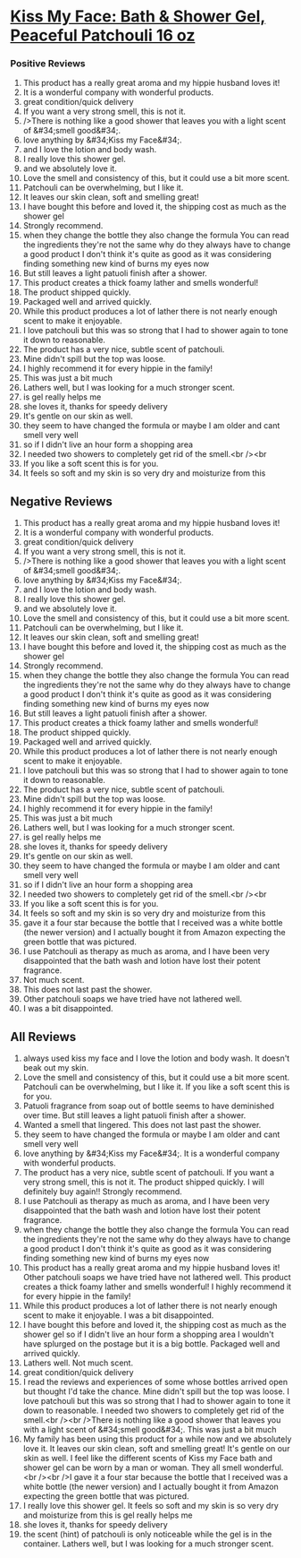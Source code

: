 # [Kiss My Face: Bath &amp; Shower Gel, Peaceful Patchouli 16 oz](https://products.checkmycream.com/products/Kiss-My-Face:-Bath-and-Shower-Gel-Peaceful-Patchouli-16-oz.html)

### Positive Reviews

<ol>
      <li>This product has a really great aroma and my hippie husband loves it!</li>
      <li>It is a wonderful company with wonderful products.</li>
      <li>great condition/quick delivery</li>
      <li>If you want a very strong smell, this is not it.  </li>
      <li>/&gt;There is nothing like a good shower that leaves you with a light scent of &amp;#34;smell good&amp;#34;.  </li>
      <li>love anything by &amp;#34;Kiss my Face&amp;#34;.</li>
      <li>and I love the lotion and body wash.  </li>
      <li>I really love this shower gel.</li>
      <li>and we absolutely love it.</li>
      <li>Love the smell and consistency of this, but it could use a bit more scent.</li>
      <li>Patchouli can be overwhelming, but I like it.</li>
      <li>It leaves our skin clean, soft and smelling great!</li>
      <li>I have bought this before and loved it, the shipping cost as much as the shower gel</li>
      <li>Strongly recommend.</li>
      <li>when they change the bottle they also change the formula You can read the ingredients they&#x27;re not the same why do they always have to change a good product I don&#x27;t think it&#x27;s quite as good as it was considering finding something new kind of burns my eyes now</li>
      <li>But still leaves a light patuoli finish after a shower.</li>
      <li>This product creates a thick foamy lather and smells wonderful!</li>
      <li>The product shipped quickly.  </li>
      <li>Packaged well and arrived quickly.</li>
      <li>While this product produces a lot of lather there is not nearly enough scent to make it enjoyable.</li>
      <li>I love patchouli but this was so strong that I had to shower again to tone it down to reasonable.</li>
      <li>The product has a very nice, subtle scent of patchouli.  </li>
      <li>Mine didn&#x27;t spill but the top was loose.</li>
      <li>I highly recommend it for every hippie in the family!</li>
      <li>This was just a bit much</li>
      <li>Lathers well, but I was looking for a much stronger scent.</li>
      <li>is gel really helps me</li>
      <li>she loves it, thanks for speedy delivery</li>
      <li>It&#x27;s gentle on our skin as well.</li>
      <li>they seem to have changed the formula or maybe I am older and cant smell very well</li>
      <li>so if I didn&#x27;t live an hour form a shopping area</li>
      <li>I needed two showers to completely get rid of the smell.&lt;br /&gt;&lt;br</li>
      <li>If you like a soft scent this is for you.</li>
      <li>It feels so soft and  my skin is so  very dry  and moisturize from this</li>
</ol>


<h2>Negative Reviews</h2>
<ol>
<li> This product has a really great aroma and my hippie husband loves it!</li>
<li> It is a wonderful company with wonderful products.</li>
<li> great condition/quick delivery</li>
<li> If you want a very strong smell, this is not it.  </li>
<li> /&gt;There is nothing like a good shower that leaves you with a light scent of &amp;#34;smell good&amp;#34;.  </li>
<li> love anything by &amp;#34;Kiss my Face&amp;#34;.</li>
<li> and I love the lotion and body wash.  </li>
<li> I really love this shower gel.</li>
<li> and we absolutely love it.</li>
<li> Love the smell and consistency of this, but it could use a bit more scent.</li>
<li> Patchouli can be overwhelming, but I like it.</li>
<li> It leaves our skin clean, soft and smelling great!</li>
<li> I have bought this before and loved it, the shipping cost as much as the shower gel</li>
<li> Strongly recommend.</li>
<li> when they change the bottle they also change the formula You can read the ingredients they&#x27;re not the same why do they always have to change a good product I don&#x27;t think it&#x27;s quite as good as it was considering finding something new kind of burns my eyes now</li>
<li> But still leaves a light patuoli finish after a shower.</li>
<li> This product creates a thick foamy lather and smells wonderful!</li>
<li> The product shipped quickly.  </li>
<li> Packaged well and arrived quickly.</li>
<li> While this product produces a lot of lather there is not nearly enough scent to make it enjoyable.</li>
<li> I love patchouli but this was so strong that I had to shower again to tone it down to reasonable.</li>
<li> The product has a very nice, subtle scent of patchouli.  </li>
<li> Mine didn&#x27;t spill but the top was loose.</li>
<li> I highly recommend it for every hippie in the family!</li>
<li> This was just a bit much</li>
<li> Lathers well, but I was looking for a much stronger scent.</li>
<li> is gel really helps me</li>
<li> she loves it, thanks for speedy delivery</li>
<li> It&#x27;s gentle on our skin as well.</li>
<li> they seem to have changed the formula or maybe I am older and cant smell very well</li>
<li> so if I didn&#x27;t live an hour form a shopping area</li>
<li> I needed two showers to completely get rid of the smell.&lt;br /&gt;&lt;br</li>
<li> If you like a soft scent this is for you.</li>
<li> It feels so soft and  my skin is so  very dry  and moisturize from this</li>
<li> gave it a four star because the bottle that I received was a white bottle (the newer version) and I actually bought it from Amazon expecting the green bottle that was pictured.</li>
<li> I use Patchouli as therapy as much as aroma, and I have been very disappointed that the bath wash and lotion have lost their potent fragrance.</li>
<li> Not much scent.</li>
<li> This does not last past the shower.</li>
<li> Other patchouli soaps we have tried have not lathered well.</li>
<li> I was a bit disappointed.</li>
</ol>

<h2>All Reviews</h2>

<ol>
    <li> always used kiss my face and I love the lotion and body wash.  It doesn&#x27;t beak out my skin.</li>
    <li> Love the smell and consistency of this, but it could use a bit more scent. Patchouli can be overwhelming, but I like it. If you like a soft scent this is for you.</li>
    <li> Patuoli fragrance from soap out of bottle seems to have deminished over time.  But still leaves a light patuoli finish after a shower.</li>
    <li> Wanted a smell that lingered.  This does not last past the shower.</li>
    <li> they seem to have changed the formula or maybe I am older and cant smell very well</li>
    <li> love anything by &amp;#34;Kiss my Face&amp;#34;. It is a wonderful company with wonderful products.</li>
    <li> The product has a very nice, subtle scent of patchouli.  If you want a very strong smell, this is not it.  The product shipped quickly.  I will definitely buy again!!  Strongly recommend.</li>
    <li> I use Patchouli as therapy as much as aroma, and I have been very disappointed that the bath wash and lotion have lost their potent fragrance.</li>
    <li> when they change the bottle they also change the formula You can read the ingredients they&#x27;re not the same why do they always have to change a good product I don&#x27;t think it&#x27;s quite as good as it was considering finding something new kind of burns my eyes now</li>
    <li> This product has a really great aroma and my hippie husband loves it! Other patchouli soaps we have tried have not lathered well. This product creates a thick foamy lather and smells wonderful! I highly recommend it for every hippie in the family!</li>
    <li> While this product produces a lot of lather there is not nearly enough scent to make it enjoyable. I was a bit disappointed.</li>
    <li> I have bought this before and loved it, the shipping cost as much as the shower gel so if I didn&#x27;t live an hour form a shopping area I wouldn&#x27;t have splurged on the postage but it is a big bottle.  Packaged well and arrived quickly.</li>
    <li> Lathers well. Not much scent.</li>
    <li> great condition/quick delivery</li>
    <li> I read the reviews and experiences of some whose bottles arrived open but thought I&#x27;d take the chance. Mine didn&#x27;t spill but the top was loose. I love patchouli but this was so strong that I had to shower again to tone it down to reasonable. I needed two showers to completely get rid of the smell.&lt;br /&gt;&lt;br /&gt;There is nothing like a good shower that leaves you with a light scent of &amp;#34;smell good&amp;#34;.  This was just a bit much</li>
    <li> My family has been using this product for a while now and we absolutely love it. It leaves our skin clean, soft and smelling great! It&#x27;s gentle on our skin as well. I feel like the different scents of Kiss my Face bath and shower gel can be worn by a man or woman. They all smell wonderful.&lt;br /&gt;&lt;br /&gt;I gave it a four star because the bottle that I received was a white bottle (the newer version) and I actually bought it from Amazon expecting the green bottle that was pictured.</li>
    <li> I really love this shower gel. It feels so soft and  my skin is so  very dry  and moisturize from this is gel really helps me</li>
    <li> she loves it, thanks for speedy delivery</li>
    <li> the scent (hint) of patchouli is only noticeable while the gel is in the container. Lathers well, but I was looking for a much stronger scent.</li>
</ol>




